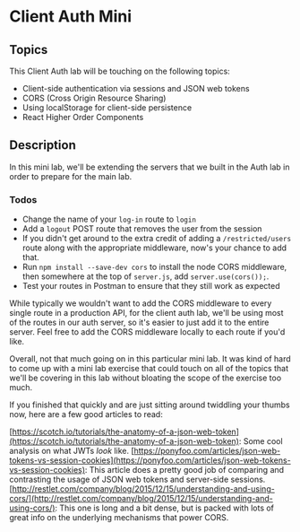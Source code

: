 # Client Auth Mini

## Topics
This Client Auth lab will be touching on the following topics:
 * Client-side authentication via sessions and JSON web tokens
 * CORS (Cross Origin Resource Sharing)
 * Using localStorage for client-side persistence
 * React Higher Order Components

## Description
In this mini lab, we'll be extending the servers that we built in the Auth lab in order to prepare for the main lab.

### Todos
 * Change the name of your `log-in` route to `login` 
 * Add a `logout` POST route that removes the user from the session
 * If you didn't get around to the extra credit of adding a `/restricted/users` route along with the appropriate middleware, now's your chance to add that.
 * Run `npm install --save-dev cors` to install the node CORS middleware, then somewhere at the top of `server.js`, add `server.use(cors());`.
 * Test your routes in Postman to ensure that they still work as expected

While typically we wouldn't want to add the CORS middleware to every single route in a production API, for the client auth lab, we'll be using most of the 
routes in our auth server, so it's easier to just add it to the entire server. Feel free to add the CORS middleware locally to each route if you'd like. 

Overall, not that much going on in this particular mini lab. It was kind of hard to come up with a mini lab exercise that could touch on all of the topics
that we'll be covering in this lab without bloating the scope of the exercise too much. 

If you finished that quickly and are just sitting around twiddling your thumbs now, here are a few good articles to read:

[https://scotch.io/tutorials/the-anatomy-of-a-json-web-token](https://scotch.io/tutorials/the-anatomy-of-a-json-web-token): Some cool analysis on what JWTs
_look_ like.
[https://ponyfoo.com/articles/json-web-tokens-vs-session-cookies](https://ponyfoo.com/articles/json-web-tokens-vs-session-cookies): This article does a pretty
good job of comparing and contrasting the usage of JSON web tokens and server-side sessions. 
[http://restlet.com/company/blog/2015/12/15/understanding-and-using-cors/](http://restlet.com/company/blog/2015/12/15/understanding-and-using-cors/): This one
is long and a bit dense, but is packed with lots of great info on the underlying mechanisms that power CORS.
